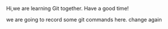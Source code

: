 Hi,we are learning Git together.
Have a good time!

we are going to record some git commands here.
change again
